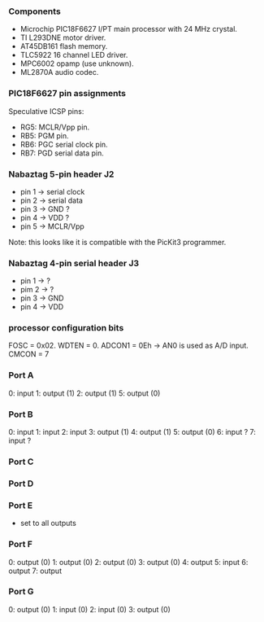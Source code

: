 ### Components
* Microchip PIC18F6627 I/PT main processor with 24 MHz crystal.
* TI L293DNE motor driver.
* AT45DB161 flash memory.
* TLC5922 16 channel LED driver.
* MPC6002 opamp (use unknown).
* ML2870A audio codec.

### PIC18F6627 pin assignments

Speculative ICSP pins:

* RG5: MCLR/Vpp pin.
* RB5: PGM pin.
* RB6: PGC serial clock pin.
* RB7: PGD serial data pin.

### Nabaztag 5-pin header J2

* pin 1 -> serial clock
* pin 2 -> serial data
* pin 3 -> GND ?
* pin 4 -> VDD ?
* pin 5 -> MCLR/Vpp

Note: this looks like it is compatible with the PicKit3 programmer.

### Nabaztag 4-pin serial header J3

* pin 1 -> ?
* pim 2 -> ?
* pin 3 -> GND
* pin 4 -> VDD

### processor configuration bits
FOSC   = 0x02.
WDTEN  = 0.
ADCON1 = 0Eh -> AN0 is used as A/D input.
CMCON  = 7

### Port A
0: input
1: output (1)
2: output (1)
5: output (0)

### Port B
0: input
1: input
2: input
3: output (1)
4: output (1)
5: output (0)
6: input ?
7: input ?

### Port C

### Port D

### Port E
* set to all outputs

### Port F
0: output (0)
1: output (0)
2: output (0)
3: output (0)
4: output
5: input
6: output
7: output

### Port G
0: output (0)
1: input (0)
2: input (0)
3: output (0)
